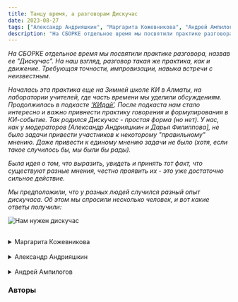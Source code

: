 ```yaml
---
title: Танцу время, а разговорам Дискучас
date: 2023-08-27
tags: ["Александр Андрияшкин", "Маргарита Кожевникова", "Андрей Ампилогов"]
description: "На СБОРКЕ отдельное время мы посвятили практике разговора, назвав ее Дискучас. На наш взгляд, разговор - такая же практика, как и движение. Требующая точности, импровизации, навыка встречи с неизвестным&nbsp;..."
---
```


*На СБОРКЕ отдельное время мы посвятили практике разговора, назвав ее "Дискучас". На наш взгляд, разговор такая же практика, как и движение. Требующая точности, импровизации, навыка встречи с неизвестным.*  

*Началась эта практика еще на Зимней школе КИ в Алматы, на лаборатории учителей, где часть времени мы уделили обсуждениям. Продолжилась в подкасте <a href="https://kidai.mave.digital/" target="_blank" rel="noreferrer">‘КИдай’</a>. После подкаста нам стало интересно и важно привнести практику говорения и формулирования в КИ-событие. Так родился Дискучас - простая форма (но нет). У нас, как у модераторов [Александр Андрияшкин и Дарья Филиппова], не было задачи привести участников к некоторому "правильному" мнению. Даже привести к единому мнению задачи не было (хотя, если такое случилось бы, мы были бы рады).*   

*Была идея о том, что выразить, увидеть и принять тот факт, что существуют разные мнения, честно проявить их - это уже достаточно сильное действие.*  

*Мы предположили, что у разных людей случился разный опыт дискучаса. Об этом мы спросили несколько человек, и вот какие ответы получили:*
</br>

![Нам нужен дискучас](/media/tg-pack-diskuchas.png)
<!-- <img src="/media/tg-pack-diskuchas.png" alt="Нам нужен дискучас"/> -->
</br>
<details>
<summary>Маргарита Кожевникова</summary>
  
&nbsp;  
Во время СБОРКИ дискучас как групповая практика обсуждений и разговоров о движении и смыслах была одной из самых ценных для меня.
  
&nbsp;  
Счастье, что есть такие сообщества как Контактная Импровизация, где основной фокус направлен на физические ощущения, состояния телоума как процесса и прямой телесный опыт, без абсолютного властвования когнитивно-концептуальных конструктов и протоколов. При этом я считаю очень важным участвовать и создавать пространства для интеграции двигательного опыта с помощью наблюдения, письма, чтения и дискуссий, так как это уточняет, расширяет и обогащает двигательный опыт. 
   
&nbsp;  
Удивительно, что до сих пор ходит миф о том, что в двигательной практике нужно "отключить голову". Понятно, что в начале танцевального пути — это важный этап для того, чтобы движение было организовано не только за счет уже привычных автоматических паттернов нервной системы. Но без "головы" и тонких движений внимания, которые возможны во время использования языка, речи и создания когнитивных смыслов, практика может застыть и как минимум стать скучной. 

&nbsp;  
Например, во время экспрессивного письма о прожитом опыте повышается чувствительность оси гипоталамус-гипофиз-надпочечники. То есть во время использования "рационального интеллекта" снижается стресс. Это про саморегуляцию, про ощущения "я могу", "мне ясно", "мне интересно," которые питают желания продолжать исследовать, создавать, самодисциплинироваться, получать новые уникальные волны творческого удовольствия, то есть взращивать мастерство. 

&nbsp;  
Благодаря дискучасам на СБОРКЕ мой танец становился очень ясным, по-настоящему спонтанным, более физушным. И в целом после мероприятия я снова почувствовала себя танцором, художником, мыслителем. Моя практика танца и контактной импровизации снова превратилась во что-то полезное и эстетично-кайфовое, а не устало-потерянное "махание ногами" и скованно-котячье лежание на джемах в углу. 
  
&nbsp;  
В моем опыте очень важно и ДВИГАТЬСЯ, и СОЗДАВАТЬ СМЫСЛЫ. Одно без другого замораживает и тело, и психику. Создание равного пространство для первого и для второго соединяет меня с потенциалом и практики, и просто меня как человека.
  
&nbsp;  
<!-- ```Маргарита Кожевникова``` -->
</details>

</br>
<details>
<summary>Александр Андрияшкин</summary>
  
&nbsp;  
Заявить разговаривание в рамках КИ как самостоятельную практику, назвать её, выделить в расписании время и т.п. — уже сама по себе достаточно хрупкая конструкция в поле, где обычно беседы случаются как бы между делом, в банях и у костра и чаще носят формат психологического шеринга или ‘говорит мастер’.  
&nbsp;  
Здесь мне было ценно, что сама идея совместного созидания смыслового поля, и его разнообразие важнее тяги прийти к ощущению общего согласия и комфорта вообще.  
  
&nbsp;  
В последнее время мне очень отзывается фраза ‘легко назвать счастьем ту ситуацию, которую хочется навязать’, и лично у меня часто возникает именно такое впечатление от разговоров внутри сообщества о своей деятельности.   
&nbsp;  
Мне было очень важно, что в рамках дискучаса не было заготовленных выводов, не было обесценивания слов, а были именно попытки формулирования, когда у каждого есть возможность стать проявленным, но не для разгрузки состояний, а чтобы привнести субъективную смысловую ценность, идущую за пределы момента.  
Все это требует навыка и инструментов, и мне видится, что мы еще только в начале пути.  
  
&nbsp;  
Я верю, что коллективное осмысленное видимое создание общего дискурса может стать такой же важной составляющей для контактной импровизации, как например, соматика.   

&nbsp;  
И если для нас *Body-Mind Centering* не пустые 3 слова, то можно работать с этим и через дискучасы в том числе, постепенно догоняя тело, которое на данный момент оставило речь позади.  
Но не потому что, слова сами по себе отсталые, а потому, что мы долгое время не уделяли этой практике достаточно веры и времени.
  
&nbsp;  
<!-- ```Александр Андрияшкин``` -->
</details>


</br>
<details>
<summary>Андрей Ампилогов</summary>
  
&nbsp;  
Флипчарт, фломастеры, люди на полу и одна заданная тема на 1 час.  
Так каждый день.
  
&nbsp;  
Самое яркое событие СБОРКИ - это дискучас. Этот формат и пр*о*дал мне СБОРКУ.

Мне надоело повторять одно и тоже, из года в год — формы, мысли, идеи. В этом только развитие идей преподавателя КИ, не моего личного интереса.
Для повторений не нужна группа практикующих — достаточно себя самого плюс один-два человека.
  
&nbsp;  
А сила группа "простаивает". Только джемы это меняют.  
Теперь - и дискучасы.
  
&nbsp;  
У меня голод по обсуждению того, что происходит в практике КИ, в сообществе, во взаимодействии с людьми в рамках КИ-шного события. Не за кулисами, не в бане, не пошушукаться тет-а-тет. А прямо, открыто, на всех. О том, что действительно важно, что тревожит в практике.
  
&nbsp;  
Дискучас этот голод утолил.
  
&nbsp;  
Я смог вывести в общее поле давно волнующие меня вопросы. Они возникли ещё в самом начале практики, но понадобилось несколько лет опыта, чтобы оформить их в слова. И смелость, чтобы проговорить их.
  
&nbsp;  
Каждый дискучас был событием. Жаркие дискуссии, мнения и контр-мнения. Большинство участников охотно участвовали в обсуждении. Кто молчал - их призывали высказаться фасилитаторы. Не насилуя, но настойчиво.  
При этом были достаточно жёсткие рамки по времени и теме. Растекаться мыслью по древу было расточительным. Часто участники сами возвращали убегавших в дебри эбаутизма, без помощи фасилитаторов.  
Уникальный микс диктатуры и демократии.
  
&nbsp;  
После дискучасов расширился рисунок моих движений. Да и сам я подрасслабился. Стал ощущать единство с группой, замечать как остальные участники стали двигаться иначе. Так, что мне стало нравиться.
  
&nbsp;  
Ведь когда человек говорит, он может ассимилировать опыт. 
  
&nbsp;  
Мне стало яснее, в какие темы танца можно входить с конкретными людьми. Какие - держать на замке. Контакт стал проще.
  
&nbsp;  
Получилось влиять на процессы СБОРКИ как КИ-события, самому задавать темы.  
Проживал себя частью группы, а не как индивидуальную уникальную личность, с собственным непростым опытом, которому приходиться встраиваться во враждебную среду и процессить внутреннюю рефлексию.
  
&nbsp;  
Лайк. Сердечки.
&nbsp;  
&nbsp;  
<!-- ```Андрей Ампилогов``` -->
</details>


### Авторы